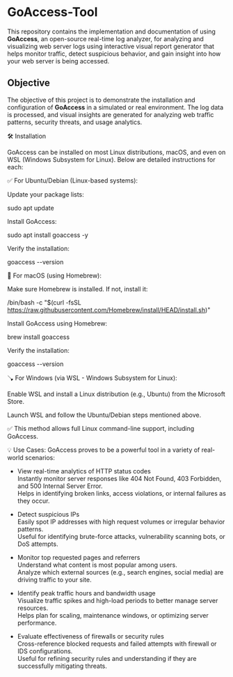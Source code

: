 # GoAccess-Tool
This repository contains the implementation and documentation of using **GoAccess**, an open-source real-time log analyzer, for analyzing and visualizing web server logs using interactive visual report generator that helps monitor traffic, detect suspicious behavior, and gain insight into how your web server is being accessed.

## Objective
The objective of this project is to demonstrate the installation and configuration of **GoAccess** in a simulated or real environment. The log data is processed, and visual insights are generated for analyzing web traffic patterns, security threats, and usage analytics.

🛠️ Installation

GoAccess can be installed on most Linux distributions, macOS, and even on WSL (Windows Subsystem for Linux). Below are detailed instructions for each:

✅ For Ubuntu/Debian (Linux-based systems):

Update your package lists:

sudo apt update

Install GoAccess:

sudo apt install goaccess -y

Verify the installation:

goaccess --version

🍎 For macOS (using Homebrew):

Make sure Homebrew is installed. If not, install it:

/bin/bash -c "$(curl -fsSL https://raw.githubusercontent.com/Homebrew/install/HEAD/install.sh)"

Install GoAccess using Homebrew:

brew install goaccess

Verify the installation:

goaccess --version

🪠 For Windows (via WSL - Windows Subsystem for Linux):

Enable WSL and install a Linux distribution (e.g., Ubuntu) from the Microsoft Store.

Launch WSL and follow the Ubuntu/Debian steps mentioned above.

✅ This method allows full Linux command-line support, including GoAccess.


💡 Use Cases:
GoAccess proves to be a powerful tool in a variety of real-world scenarios:

- View real-time analytics of HTTP status codes  
  Instantly monitor server responses like 404 Not Found, 403 Forbidden, and 500 Internal Server Error.  
  Helps in identifying broken links, access violations, or internal failures as they occur.

- Detect suspicious IPs  
  Easily spot IP addresses with high request volumes or irregular behavior patterns.  
  Useful for identifying brute-force attacks, vulnerability scanning bots, or DoS attempts.

- Monitor top requested pages and referrers  
  Understand what content is most popular among users.  
  Analyze which external sources (e.g., search engines, social media) are driving traffic to your site.

- Identify peak traffic hours and bandwidth usage  
  Visualize traffic spikes and high-load periods to better manage server resources.  
  Helps plan for scaling, maintenance windows, or optimizing server performance.

- Evaluate effectiveness of firewalls or security rules  
  Cross-reference blocked requests and failed attempts with firewall or IDS configurations.  
  Useful for refining security rules and understanding if they are successfully mitigating threats.
